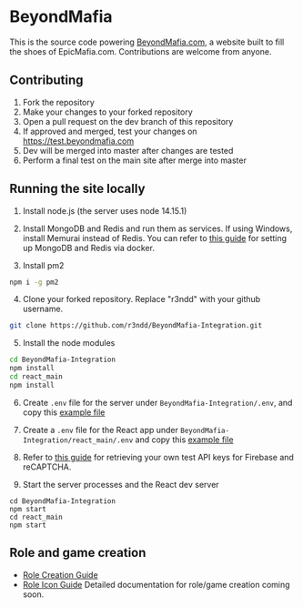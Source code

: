 # BeyondMafia 
This is the source code powering [BeyondMafia.com](https://beyondmafia.com), a website built to fill the shoes of EpicMafia.com. Contributions are welcome from anyone.

## Contributing
1. Fork the repository
2. Make your changes to your forked repository
3. Open a pull request on the dev branch of this repository
4. If approved and merged, test your changes on https://test.beyondmafia.com
5. Dev will be merged into master after changes are tested
6. Perform a final test on the main site after merge into master


## Running the site locally
1. Install node.js (the server uses node 14.15.1)

2. Install MongoDB and Redis and run them as services. If using Windows, install Memurai instead of Redis. You can refer to [this guide](/docs/mongo-redis-docker.md) for setting up MongoDB and Redis via docker.

3. Install pm2
```bash
npm i -g pm2
```

4. Clone your forked repository. Replace "r3ndd" with your github username.

```bash
git clone https://github.com/r3ndd/BeyondMafia-Integration.git
```

5. Install the node modules
```bash
cd BeyondMafia-Integration 
npm install
cd react_main
npm install
```

6. Create `.env` file for the server under `BeyondMafia-Integration/.env`, and copy this [example file](/docs/server_env)

7. Create a `.env` file for the React app under `BeyondMafia-Integration/react_main/.env` and copy this [example file](/docs/client_env)

8. Refer to [this guide](/docs/dependencies.md) for retrieving your own test API keys for Firebase and reCAPTCHA.

9. Start the server processes and the React dev server
```
cd BeyondMafia-Integration 
npm start
cd react_main
npm start
```

## Role and game creation

- [Role Creation Guide](/docs/role-creation-guide.md)
- [Role Icon Guide](/docs/role-icons.md)
Detailed documentation for role/game creation coming soon.
